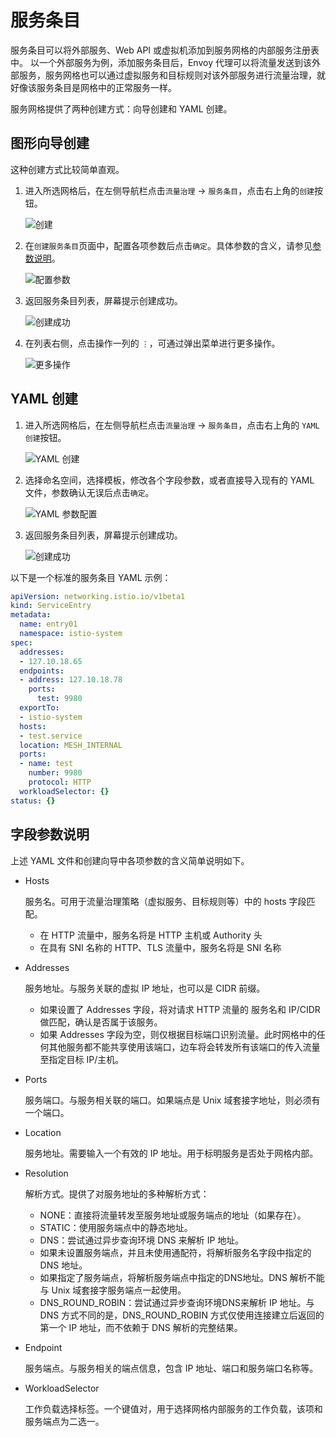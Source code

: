 # 服务条目

服务条目可以将外部服务、Web API 或虚拟机添加到服务网格的内部服务注册表中。
以一个外部服务为例，添加服务条目后，Envoy 代理可以将流量发送到该外部服务，服务网格也可以通过虚拟服务和目标规则对该外部服务进行流量治理，就好像该服务条目是网格中的正常服务一样。

服务网格提供了两种创建方式：向导创建和 YAML 创建。

## 图形向导创建

这种创建方式比较简单直观。

1. 进入所选网格后，在左侧导航栏点击`流量治理` -> `服务条目`，点击右上角的`创建`按钮。

    ![创建](https://docs.daocloud.io/daocloud-docs-images/docs/mspider/images/entry01.png)

1. 在`创建服务条目`页面中，配置各项参数后点击`确定`。具体参数的含义，请参见[参数说明](#_3)。

    ![配置参数](https://docs.daocloud.io/daocloud-docs-images/docs/mspider/images/entry02.png)

1. 返回服务条目列表，屏幕提示创建成功。

    ![创建成功](https://docs.daocloud.io/daocloud-docs-images/docs/mspider/images/entry03.png)

1. 在列表右侧，点击操作一列的 `⋮`，可通过弹出菜单进行更多操作。

    ![更多操作](https://docs.daocloud.io/daocloud-docs-images/docs/mspider/images/entry04.png)

## YAML 创建

1. 进入所选网格后，在左侧导航栏点击`流量治理` -> `服务条目`，点击右上角的 `YAML 创建`按钮。

    ![YAML 创建](https://docs.daocloud.io/daocloud-docs-images/docs/mspider/images/entry05.png)

1. 选择命名空间，选择模板，修改各个字段参数，或者直接导入现有的 YAML 文件，参数确认无误后点击`确定`。

    ![YAML 参数配置](https://docs.daocloud.io/daocloud-docs-images/docs/mspider/images/entry06.png)

1. 返回服务条目列表，屏幕提示创建成功。

    ![创建成功](https://docs.daocloud.io/daocloud-docs-images/docs/mspider/images/entry07.png)

以下是一个标准的服务条目 YAML 示例：

```yaml
apiVersion: networking.istio.io/v1beta1
kind: ServiceEntry
metadata:
  name: entry01
  namespace: istio-system
spec:
  addresses:
  - 127.10.18.65
  endpoints:
  - address: 127.10.18.78
    ports:
      test: 9980
  exportTo:
  - istio-system
  hosts:
  - test.service
  location: MESH_INTERNAL
  ports:
  - name: test
    number: 9980
    protocol: HTTP
  workloadSelector: {}
status: {}
```

## 字段参数说明

上述 YAML 文件和创建向导中各项参数的含义简单说明如下。

- Hosts

    服务名。可用于流量治理策略（虚拟服务、目标规则等）中的 hosts 字段匹配。

    - 在 HTTP 流量中，服务名将是 HTTP 主机或 Authority 头
    - 在具有 SNI 名称的 HTTP、TLS 流量中，服务名将是 SNI 名称

- Addresses

    服务地址。与服务关联的虚拟 IP 地址，也可以是 CIDR 前缀。

    - 如果设置了 Addresses 字段，将对请求 HTTP 流量的 服务名和 IP/CIDR 做匹配，确认是否属于该服务。
    - 如果 Addresses 字段为空，则仅根据目标端口识别流量。此时网格中的任何其他服务都不能共享使用该端口，边车将会转发所有该端口的传入流量至指定目标 IP/主机。

- Ports
  
    服务端口。与服务相关联的端口。如果端点是 Unix 域套接字地址，则必须有一个端口。

- Location
    
    服务地址。需要输入一个有效的 IP 地址。用于标明服务是否处于网格内部。

- Resolution

    解析方式。提供了对服务地址的多种解析方式：

    - NONE：直接将流量转发至服务地址或服务端点的地址（如果存在）。
    - STATIC：使用服务端点中的静态地址。
    - DNS：尝试通过异步查询环境 DNS 来解析 IP 地址。
    - 如果未设置服务端点，并且未使用通配符，将解析服务名字段中指定的 DNS 地址。
    - 如果指定了服务端点，将解析服务端点中指定的DNS地址。DNS 解析不能与 Unix 域套接字服务端点一起使用。
    - DNS_ROUND_ROBIN：尝试通过异步查询环境DNS来解析 IP 地址。与 DNS 方式不同的是，DNS_ROUND_ROBIN 方式仅使用连接建立后返回的第一个 IP 地址，而不依赖于 DNS 解析的完整结果。

- Endpoint

    服务端点。与服务相关的端点信息，包含 IP 地址、端口和服务端口名称等。

- WorkloadSelector

    工作负载选择标签。一个键值对，用于选择网格内部服务的工作负载，该项和服务端点为二选一。

<!-- 创建后如何使用这些服务条目？ -->
